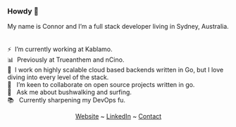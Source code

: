 <!--
**cnnrrss/cnnrrss** is a ✨ _special_ ✨ repository because its `README.md` (this file) appears on your GitHub profile.

Here are some ideas to get you started:

- 🔭 I’m currently working on ...
- 🌱 I’m currently learning ...
- 👯 I’m looking to collaborate on ...
- 🤔 I’m looking for help with ...
- 💬 Ask me about ...
- 📫 How to reach me: ...
- 😄 Pronouns: ...
- ⚡ Fun fact: ...
-->


### Howdy 👋

My name is Connor and I’m a full stack developer living in Sydney, Australia.
<br/>
<br/>
<br/>
⚡️&nbsp;&nbsp;I’m currently working at Kablamo. \
📊&nbsp;&nbsp;Previously at Trueanthem and nCino. \
🔧&nbsp;&nbsp;I work on highly scalable cloud based backends written in Go, but I love diving into every level of the stack. \
👯 &nbsp;&nbsp;I’m keen to collaborate on open source projects written in go. \
💬 &nbsp;&nbsp;Ask me about bushwalking and surfing. \
📚 &nbsp;&nbsp;Currently sharpening my DevOps fu.

<div align="center">
  <a href="https://connorvanderhook.com">Website</a> ~ 
  <a href="https://www.linkedin.com/in/connorvhook/">LinkedIn</a> ~ 
  <a href="mailto:connorvhook@gmail.com">Contact</a>
</div>
